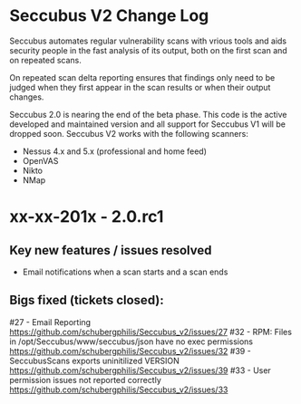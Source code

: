 Seccubus V2 Change Log
======================
Seccubus automates regular vulnerability scans with vrious tools and aids 
security people in the fast analysis of its output, both on the first scan and 
on repeated scans.

On repeated scan delta reporting ensures that findings only need to be judged 
when they first appear in the scan results or when their output changes.

Seccubus 2.0 is nearing the end of the beta phase. This code is the active 
developed and maintained version and all support for Seccubus V1 will be dropped
soon. Seccubus V2 works with the following scanners:
* Nessus 4.x and 5.x (professional and home feed)
* OpenVAS
* Nikto 
* NMap

xx-xx-201x - 2.0.rc1
====================

Key new features / issues resolved
----------------------------------
* Email notifications when a scan starts and a scan ends

Bigs fixed (tickets closed):
----------------------------
#27 - Email Reporting
https://github.com/schubergphilis/Seccubus_v2/issues/27
#32 - RPM: Files in /opt/Seccubus/www/seccubus/json have no exec permissions
https://github.com/schubergphilis/Seccubus_v2/issues/32
#39 - SeccubusScans exports uninitilized VERSION
https://github.com/schubergphilis/Seccubus_v2/issues/39
#33 - User permission issues not reported correctly
https://github.com/schubergphilis/Seccubus_v2/issues/33
